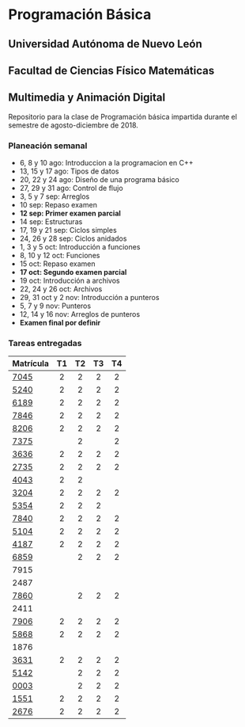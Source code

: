 # Programación Básica

## Universidad Autónoma de Nuevo León
## Facultad de Ciencias Físico Matemáticas
## Multimedia y Animación Digital

Repositorio para la clase de Programación básica impartida durante el semestre de agosto-diciembre de 2018.

### Planeación semanal

* 6, 8 y 10 ago: Introduccion a la programacion en C++
* 13, 15 y 17 ago: Tipos de datos
* 20, 22 y 24 ago: Diseño de una programa básico
* 27, 29 y 31 ago: Control de flujo
* 3, 5 y 7 sep: Arreglos
* 10 sep: Repaso examen
* **12 sep: Primer examen parcial**
* 14 sep: Estructuras
* 17, 19 y 21 sep: Ciclos simples
* 24, 26 y 28 sep: Ciclos anidados
* 1, 3 y 5 oct: Introducción a funciones
* 8, 10 y 12 oct: Funciones
* 15 oct: Repaso examen
* **17 oct: Segundo examen parcial**
* 19 oct: Introducción a archivos
* 22, 24 y 26 oct: Archivos
* 29, 31 oct y 2 nov: Introducción a punteros
* 5, 7 y 9 nov: Punteros
* 12, 14 y 16 nov: Arreglos de punteros
* **Examen final por definir**


### Tareas entregadas

| Matrícula                                                            | T1 | T2 | T3 | T4 |
|:---------------------------------------------------------------------|:--:|:--:|:--:|:--:|
| [7045](https://github.com/Geekerxd/repositorio-de-gonzalo)           | 2  | 2  | 2  | 2  |
| [5240](https://github.com/gerardobecerra1/prograbasica2do.)          | 2  | 2  | 2  | 2  |
| [6189](https://github.com/Componentlime69/trabajo-PB.git)            | 2  | 2  | 2  | 2  |
| [7846](https://github.com/DonatoCalvillo/prograbasica)               | 2  | 2  | 2  | 2  |
| [8206](https://github.com/FranciscoJavierCamachoAlcala/Prograbacisa) | 2  | 2  | 2  | 2  |
| [7375](https://github.com/dlcastrob/Programacion-Basica)             |    | 2  |    | 2  |
| [3636](https://github.com/IsaiContreras/PogramBasicT)                | 2  | 2  | 2  | 2  |
| [2735](https://github.com/JMCorreaGzz/Progra-Basica)                 | 2  | 2  | 2  | 2  |
| [4043](https://github.com/NancyCura/Programacion-Basica)             | 2  | 2  |    |    |
| [3204](https://github.com/DanielGarciaMazatan/Repositorio)           | 2  | 2  | 2  | 2  |
| [5354](https://github.com/ValeriaGzan/PrograBasic)                   | 2  | 2  | 2  |    |
| [7840](https://github.com/Rome1317/Programacion-Basica)              | 2  | 2  | 2  | 2  |
| [5104](https://github.com/elangeladri28/Pb-1805104)                  | 2  | 2  | 2  | 2  |
| [4187](https://github.com/AlbertoHV23/1814187)                       | 2  | 2  | 2  | 2  |
| [6859](https://github.com/AldoIbarra/PBRepositorio1736859.git)       |    | 2  | 2  | 2  |
| 7915                                                                 |    |    |    |    |
| 2487                                                                 |    |    |    |    |
| [7860](https://github.com/Angel03paredes/Programacion-basica.git)    |    | 2  | 2  | 2  |
| 2411                                                                 |    |    |    |    |
| [7906](https://github.com/luciasarahi/Tarea-2)                       | 2  | 2  | 2  | 2  |
| [5868](https://github.com/AlnOsvaldo/PB-1795868)                     | 2  | 2  | 2  | 2  |
| 1876                                                                 |    |    |    |    |
| [3631](https://github.com/Diego1803631/Tareas)                       | 2  | 2  | 2  | 2  |
| [5142](https://github.com/Raycerk/Tareas)                            |    | 2  | 2  | 2  |
| [0003](https://bitbucket.org/IssaValeria/programacion/src/master/)   |    | 2  | 2  | 2  |
| [1551](https://github.com/VianeyHernandez/Tarea-3)                   | 2  | 2  | 2  | 2  |
| [2676](https://github.com/JLeonardoRM/Tareas-PB)                     | 2  | 2  | 2  | 2  |